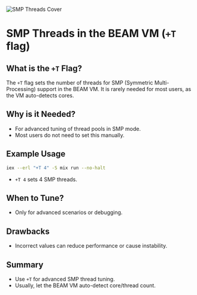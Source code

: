 ![SMP Threads Cover](https://images.unsplash.com/photo-1465101046530-73398c7f28ca?auto=format&fit=crop&w=1000&q=80)

# SMP Threads in the BEAM VM (`+T` flag)

## What is the `+T` Flag?
The `+T` flag sets the number of threads for SMP (Symmetric Multi-Processing) support in the BEAM VM. It is rarely needed for most users, as the VM auto-detects cores.

## Why is it Needed?
- For advanced tuning of thread pools in SMP mode.
- Most users do not need to set this manually.

## Example Usage
```sh
iex --erl "+T 4" -S mix run --no-halt
```
- `+T 4` sets 4 SMP threads.

## When to Tune?
- Only for advanced scenarios or debugging.

## Drawbacks
- Incorrect values can reduce performance or cause instability.

## Summary
- Use `+T` for advanced SMP thread tuning.
- Usually, let the BEAM VM auto-detect core/thread count.
